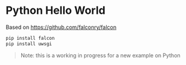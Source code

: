 # Python Hello World

Based on https://github.com/falconry/falcon

```bash
pip install falcon
pip install uwsgi
```

>Note: this is a working in progress for a new example on Python
